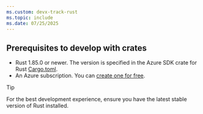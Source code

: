 ```yaml
---
ms.custom: devx-track-rust
ms.topic: include
ms.date: 07/25/2025
---
```

## Prerequisites to develop with crates

- Rust 1.85.0 or newer. The version is specified in the Azure SDK crate for Rust [Cargo.toml](https://github.com/Azure/azure-sdk-for-rust/blob/main/Cargo.toml).
- An Azure subscription. You can [create one for free](https://azure.microsoft.com/free/).

> [!TIP]
> For the best development experience, ensure you have the latest stable version of Rust installed. 